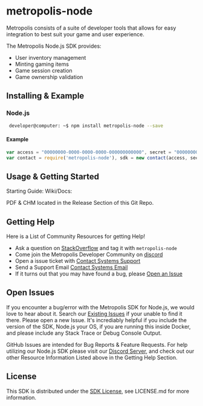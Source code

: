 # metropolis-node

Metropolis consists of a suite of developer tools that allows for easy integration to best suit your game and user experience.

The Metropolis Node.js SDK provides:

* User inventory management
* Minting gaming items
* Game session creation
* Game ownership validation

## Installing & Example

### Node.js
```sh
 developer@computer: ~$ npm install metropolis-node --save
```

#### Example
```javascript
var access = "00000000-0000-0000-0000-000000000000", secret = "00000000-0000-0000-0000-000000000000";
var contact = require('metropolis-node'), sdk = new contact(access, secret);
```

## Usage & Getting Started

Starting Guide: <URL HERE>
Wiki/Docs: <URL HERE>

PDF & CHM located in the Release Section of this Git Repo.

## Getting Help
Here is a List of Community Resources for getting Help!

* Ask a question on [StackOverflow](https://stackoverflow.com/) and tag it with `metropolis-node`
* Come join the Metropolis Developer Community on [discord]()
* Open a issue ticket with [Contact Systems Support]()
* Send a Support Email [Contact Systems Email]()
* If it turns out that you may have found a bug, please [Open an Issue]()

## Open Issues
If you encounter a bug/error with the Metropolis SDK for Node.js, we would love to hear about it. Search our [Existing Issues]() if your unable to find it there. Please open a new Issue. It's incrediably helpful if you include the version of the SDK, Node.js your OS, if you are running this inside Docker, and please include any Stack Trace or Debug Console Output.

GitHub Issues are intended for Bug Reports & Feature Requests. For help utilizing our Node.js SDK please visit our [Discord Server](), and check out our other Resource Information Listed above in the Getting Help Section.

## License

This SDK is distributed under the [SDK License](), see LICENSE.md for more information.
